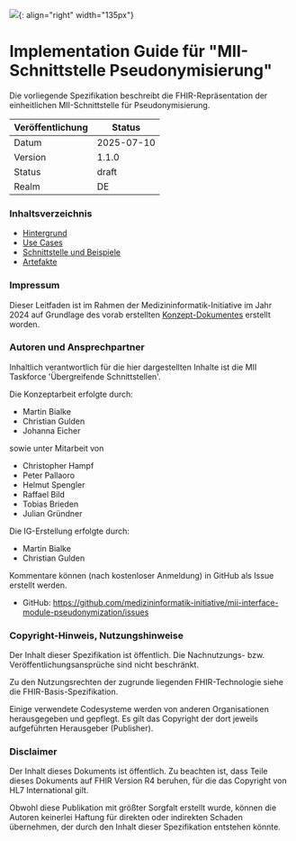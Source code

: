 ![](https://www.medizininformatik-initiative.de/themes/custom/mii/assets/img/Logo_MII_270px_Hoehe_de.png){: align="right" width="135px"}
# Implementation Guide für "MII-Schnittstelle Pseudonymisierung"

Die vorliegende Spezifikation beschreibt die FHIR-Repräsentation der einheitlichen MII-Schnittstelle für Pseudonymisierung.

|Veröffentlichung|Status|
--|--
Datum|2025-07-10
Version|1.1.0
Status|draft
Realm|DE

### Inhaltsverzeichnis
- [Hintergrund](Hintergrund.html)
- [Use Cases](UseCases.html)
- [Schnittstelle und Beispiele](Funktionen.html)
- [Artefakte](artifacts.html)

### Impressum

Dieser Leitfaden ist im Rahmen der Medizininformatik-Initiative im Jahr 2024 auf Grundlage des vorab erstellten [Konzept-Dokumentes](https://tmfev.sharepoint.com/:w:/r/sites/tmf/mi-i/bergreifende%20Schnittstellen/07_Konzepte_WIP/Pseudonymisierung/MII-Konzept%20Einheitliche%20Schnittstelle%20Pseudonymisierung_1.0.docx?d=w939332ac9fe040b08b90cb8a9d9c7b5a&csf=1&web=1&e=DWQXBh) erstellt worden.

### Autoren und Ansprechpartner

Inhaltlich verantwortlich für die hier dargestellten Inhalte ist die MII Taskforce 'Übergreifende Schnittstellen'.

Die Konzeptarbeit erfolgte durch:
- Martin Bialke
- Christian Gulden
- Johanna Eicher

sowie unter Mitarbeit von
- Christopher Hampf
- Peter Pallaoro
- Helmut Spengler
- Raffael Bild
- Tobias Brieden
- Julian Gründner

Die IG-Erstellung erfolgte durch:
- Martin Bialke
- Christian Gulden

Kommentare können (nach kostenloser Anmeldung) in GitHub als Issue erstellt werden.

- GitHub: https://github.com/medizininformatik-initiative/mii-interface-module-pseudonymization/issues

### Copyright-Hinweis, Nutzungshinweise

Der Inhalt dieser Spezifikation ist öffentlich. Die Nachnutzungs- bzw. Veröffentlichungsansprüche sind nicht beschränkt.

Zu den Nutzungsrechten der zugrunde liegenden FHIR-Technologie siehe die FHIR-Basis-Spezifikation.

Einige verwendete Codesysteme werden von anderen Organisationen herausgegeben und gepflegt. Es gilt das Copyright der dort jeweils aufgeführten Herausgeber (Publisher).

### Disclaimer

Der Inhalt dieses Dokuments ist öffentlich. Zu beachten ist, dass Teile dieses Dokuments auf FHIR Version R4 beruhen, für die das Copyright von HL7 International gilt.

Obwohl diese Publikation mit größter Sorgfalt erstellt wurde, können die Autoren keinerlei Haftung für direkten oder indirekten Schaden übernehmen, der durch den Inhalt dieser Spezifikation entstehen könnte.

